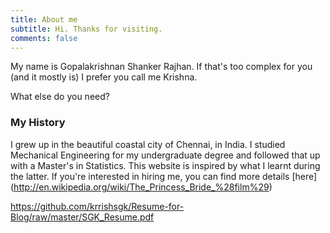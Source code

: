```yaml
---
title: About me
subtitle: Hi. Thanks for visiting. 
comments: false
---
```


My name is Gopalakrishnan Shanker Rajhan. If that's too complex for you (and it mostly is) I prefer you call me Krishna.

What else do you need?

### My History

I grew up in the beautiful coastal city of Chennai, in India. I studied Mechanical Engineering for my undergraduate degree and followed that up with a Master's in Statistics. This website is inspired by what I learnt during the latter. If you're interested in hiring me, you can find more details [here] (http://en.wikipedia.org/wiki/The_Princess_Bride_%28film%29)


https://github.com/krrishsgk/Resume-for-Blog/raw/master/SGK_Resume.pdf